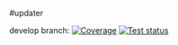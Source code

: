 #updater

develop branch:
[![Coverage](https://codecov.io/gh/cool-soft/updater/branch/develop/graph/badge.svg?token=QFUUDRI7RG)](https://codecov.io/gh/cool-soft/updater)
[![Test status](https://github.com/cool-soft/updater/actions/workflows/test-and-coverage-package.yml/badge.svg?branch=develop)](https://github.com/cool-soft/updater/actions/workflows/test-and-coverage-package.yml)
